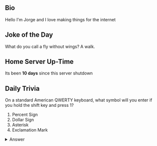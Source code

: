 ## Bio

Hello I'm Jorge and I love making things for the internet

## Joke of the Day

What do you call a fly without wings? A walk.

## Home Server Up-Time

Its been **10 days** since this server shutdown


## Daily Trivia

On a standard American QWERTY keyboard, what symbol will you enter if you hold the shift key and press 1?
 1. Percent Sign
 2. Dollar Sign
 3. Asterisk
 4. Exclamation Mark

<details>
  <summary>Answer</summary>
  Exclamation Mark
</details>
